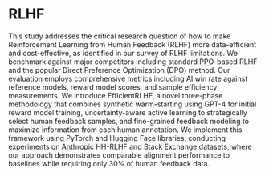# RLHF
This study addresses the critical research question of how to make Reinforcement Learning from Human Feedback (RLHF) more data-efficient and cost-effective, as identified in our survey of RLHF limitations. We benchmark against major competitors including standard PPO-based RLHF and the popular Direct Preference Optimization (DPO) method. Our evaluation employs comprehensive metrics including AI win rate against reference models, reward model scores, and sample efficiency measurements. We introduce EfficientRLHF, a novel three-phase methodology that combines synthetic warm-starting using GPT-4 for initial reward model training, uncertainty-aware active learning to strategically select human feedback samples, and fine-grained feedback modeling to maximize information from each human annotation. We implement this framework using PyTorch and Hugging Face libraries, conducting experiments on Anthropic HH-RLHF and Stack Exchange datasets, where our approach demonstrates comparable alignment performance to baselines while requiring only 30% of human feedback data.


